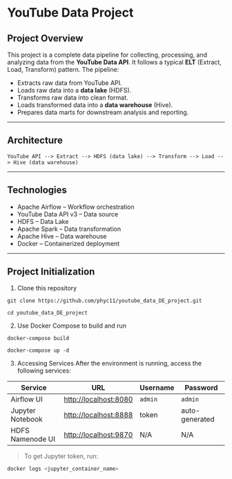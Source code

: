 # YouTube Data Project

## Project Overview

This project is a complete data pipeline for collecting, processing, and analyzing data from the **YouTube Data API**. It follows a typical **ELT** (Extract, Load, Transform) pattern. The pipeline:

- Extracts raw data from YouTube API.
- Loads raw data into a **data lake** (HDFS).
- Transforms raw data into clean format.
- Loads transformed data into a **data warehouse** (Hive).
- Prepares data marts for downstream analysis and reporting.

---

## Architecture

```text
YouTube API --> Extract --> HDFS (data lake) --> Transform --> Load --> Hive (data warehouse)
```

---

## Technologies
- Apache Airflow – Workflow orchestration
- YouTube Data API v3 – Data source
- HDFS – Data Lake 
- Apache Spark – Data transformation
- Apache Hive – Data warehouse
- Docker – Containerized deployment

---

## Project Initialization
1. Clone this repository
```
git clone https://github.com/phyc11/youtube_data_DE_project.git
``` 
```
cd youtube_data_DE_project
``` 
2. Use Docker Compose to build and run
```
docker-compose build
```
```
docker-compose up -d
```
3. Accessing Services
After the environment is running, access the following services:

| Service           | URL                                 | Username | Password |
|------------------|--------------------------------------|----------|----------|
| Airflow UI        | [http://localhost:8080](http://localhost:8080) | `admin`  | `admin`  |
| Jupyter Notebook  | [http://localhost:8888](http://localhost:8888) | token    | auto-generated |
| HDFS Namenode UI  | [http://localhost:9870](http://localhost:9870) | N/A      | N/A      |

> To get Jupyter token, run:
```bash
docker logs <jupyter_container_name>
```

